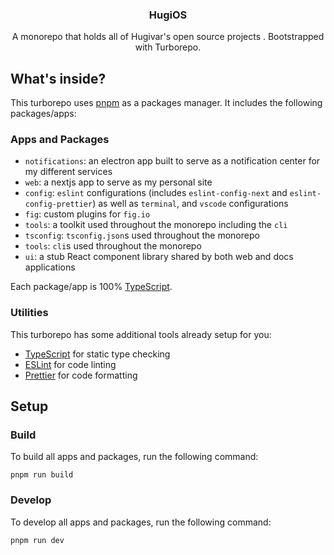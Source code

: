 <h3 align="center">HugiOS</h1>
<!-- <h3 align="center">Exploring the world and questioning everything</h3> -->
<p align="center">
  A monorepo that holds all of Hugivar's open source projects . Bootstrapped with Turborepo.
</p>

## What's inside?

This turborepo uses [pnpm](https://pnpm.io) as a packages manager. It includes the following packages/apps:

### Apps and Packages

- `notifications`: an electron app built to serve as a notification center for my different services
- `web`: a nextjs app to serve as my personal site
- `config`: `eslint` configurations (includes `eslint-config-next` and `eslint-config-prettier`) as well as `terminal`, and `vscode` configurations
- `fig`: custom plugins for `fig.io`
- `tools`: a toolkit used throughout the monorepo including the `cli`
- `tsconfig`: `tsconfig.json`s used throughout the monorepo
- `tools`: `cli`s used throughout the monorepo
- `ui`: a stub React component library shared by both web and docs applications

Each package/app is 100% [TypeScript](https://www.typescriptlang.org/).

### Utilities

This turborepo has some additional tools already setup for you:

- [TypeScript](https://www.typescriptlang.org/) for static type checking
- [ESLint](https://eslint.org/) for code linting
- [Prettier](https://prettier.io) for code formatting

## Setup

### Build

To build all apps and packages, run the following command:

```
pnpm run build
```

### Develop

To develop all apps and packages, run the following command:

```
pnpm run dev
```

